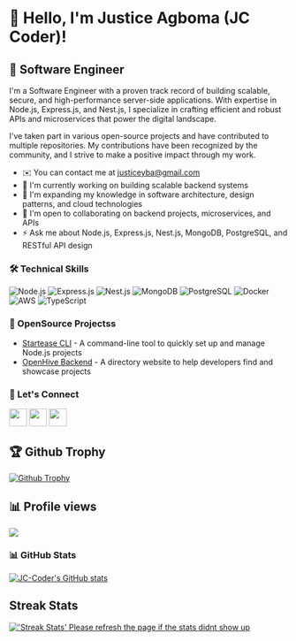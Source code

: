 # 👋 Hello, I'm Justice Agboma (JC Coder)!

## 🚀 Software Engineer

I'm a Software Engineer with a proven track record of building scalable, secure, and high-performance server-side applications. With expertise in Node.js, Express.js, and Nest.js, I specialize in crafting efficient and robust APIs and microservices that power the digital landscape.

I've taken part in various open-source projects and have contributed to multiple repositories. My contributions have been recognized by the community, and I strive to make a positive impact through my work.

* ✉️  You can contact me at [justiceyba@gmail.com](mailto:justiceyba@gmail.com)
* 🚀  I'm currently working on building scalable backend systems
* 🧠  I'm expanding my knowledge in software architecture, design patterns, and cloud technologies
* 🤝  I'm open to collaborating on backend projects, microservices, and APIs
* ⚡  Ask me about Node.js, Express.js, Nest.js, MongoDB, PostgreSQL, and RESTful API design

<!-- <a href="https://x.com/jc_coder1" target="_blank" rel="noreferrer"><img
src="https://img.shields.io/twitter/follow/jc_coder1?logo=twitter&style=for-the-badge&color=f97316&labelColor=000000"
/></a>
<a href="https://www.github.com/JC-Coder" target="_blank" rel="noreferrer"><img
src="https://img.shields.io/github/followers/JC-Coder?logo=github&style=for-the-badge&color=f97316&labelColor=000000" /></a> -->

### 🛠️ Technical Skills

![Node.js](https://img.shields.io/badge/-Node.js-339933?style=flat-square&logo=node.js&logoColor=white)
![Express.js](https://img.shields.io/badge/-Express.js-000000?style=flat-square&logo=express&logoColor=white)
![Nest.js](https://img.shields.io/badge/-Nest.js-E0234E?style=flat-square&logo=nestjs&logoColor=white)
![MongoDB](https://img.shields.io/badge/-MongoDB-47A248?style=flat-square&logo=mongodb&logoColor=white)
![PostgreSQL](https://img.shields.io/badge/-PostgreSQL-336791?style=flat-square&logo=postgresql&logoColor=white)
![Docker](https://img.shields.io/badge/-Docker-2496ED?style=flat-square&logo=docker&logoColor=white)
![AWS](https://img.shields.io/badge/-AWS-232F3E?style=flat-square&logo=amazon-aws&logoColor=white)
![TypeScript](https://img.shields.io/badge/-TypeScript-3178C6?style=flat-square&logo=typescript&logoColor=white)


### 🌟 OpenSource Projectss

- [Startease CLI](https://www.npmjs.com/package/startease-cli) - A command-line tool to quickly set up and manage Node.js projects
- [OpenHive Backend](https://github.com/IDAN-DEVS/openhive-backend) - A directory website to help developers find and showcase projects

### 🔗 Let's Connect

<p align="left">
  <a href="https://www.linkedin.com/in/joseph-chimezie-19504325a" target="_blank" rel="noreferrer"><img src="https://raw.githubusercontent.com/danielcranney/readme-generator/main/public/icons/socials/linkedin.svg" width="32" height="32" /></a>
  <a href="https://www.github.com/JC-Coder" target="_blank" rel="noreferrer"><img src="https://raw.githubusercontent.com/danielcranney/readme-generator/main/public/icons/socials/github-dark.svg" width="32" height="32" /></a>
  <a href="https://www.twitter.com/your_twitter_handle" target="_blank" rel="noreferrer"><img src="https://raw.githubusercontent.com/danielcranney/readme-generator/main/public/icons/socials/twitter.svg" width="32" height="32" /></a>
</p>

## 🏆 Github Trophy
  
<a href="https://jc-coder.vercel.app">
<img alt="Github Trophy" src="https://github-profile-trophy.vercel.app/?username=jc-coder&theme=gruvbox">
</a>

## 📊 Profile views
  ![](https://komarev.com/ghpvc/?username=jc-coder&color=green) <br />
  
### 📊 GitHub Stats

<a href="https://github.com/JC-Coder"><img src="https://github-readme-stats.vercel.app/api?username=JC-Coder&show_icons=true&hide=&count_private=true&title_color=facc15&text_color=facc15&icon_color=f97316&bg_color=000000&hide_border=true&show_icons=true" alt="JC-Coder's GitHub stats" /></a>

## Streak Stats

<a href="https://jc-coder.vercel.app">
<img alt="'Streak Stats' Please refresh the page if the stats didnt show up" src="https://github-readme-streak-stats.herokuapp.com/?user=jc-coder&theme=dark">
</a>
